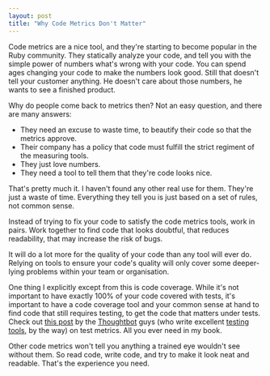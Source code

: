 ```yaml
---
layout: post
title: "Why Code Metrics Don't Matter"
---
```

Code metrics are a nice tool, and they're starting to become popular in the Ruby community. They statically analyze your code, and tell you with the simple power of numbers what's wrong with your code. You can spend ages changing your code to make the numbers look good. Still that doesn't tell your customer anything. He doesn't care about those numbers, he wants to see a finished product.

Why do people come back to metrics then? Not an easy question, and there are many answers:

 * They need an excuse to waste time, to beautify their code so that the metrics approve.
 * Their company has a policy that code must fulfill the strict regiment of the measuring tools.
 * They just love numbers.
 * They need a tool to tell them that they're code looks nice.

That's pretty much it. I haven't found any other real use for them. They're just a waste of time. Everything they tell you is just based on a set of rules, not common sense.

Instead of trying to fix your code to satisfy the code metrics tools, work in pairs. Work together to find code that looks doubtful, that reduces readability, that may increase the risk of bugs.

It will do a lot more for the quality of your code than any tool will ever do. Relying on tools to ensure your code's quality will only cover some deeper-lying problems within your team or organisation.

One thing I explicitly except from this is code coverage. While it's not important to have exactly 100% of your code covered with tests, it's important to have a code coverage tool and your common sense at hand to find code that still requires testing, to get the code that matters under tests. Check out [this post](http://giantrobots.thoughtbot.com/2008/10/22/test-metrics-in-your-rails-app-and-what-they-mean) by the [Thoughtbot](http://www.thoughtbot.com/) guys (who write excellent [testing](http://www.thoughtbot.com/projects/shoulda) [tools](http://www.thoughtbot.com/projects/factory_girl), by the way) on test metrics. All you ever need in my book.

Other code metrics won't tell you anything a trained eye wouldn't see without them. So read code, write code, and try to make it look neat and readable. That's the experience you need.